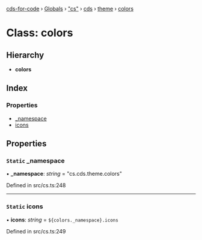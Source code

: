 [cds-for-code](../README.md) › [Globals](../globals.md) › ["cs"](../modules/_cs_.md) › [cds](../modules/_cs_.cds.md) › [theme](../modules/_cs_.cds.theme.md) › [colors](_cs_.cds.theme.colors.md)

# Class: colors

## Hierarchy

* **colors**

## Index

### Properties

* [_namespace](_cs_.cds.theme.colors.md#static-_namespace)
* [icons](_cs_.cds.theme.colors.md#static-icons)

## Properties

### `Static` _namespace

▪ **_namespace**: *string* = "cs.cds.theme.colors"

Defined in src/cs.ts:248

___

### `Static` icons

▪ **icons**: *string* = `${colors._namespace}.icons`

Defined in src/cs.ts:249
